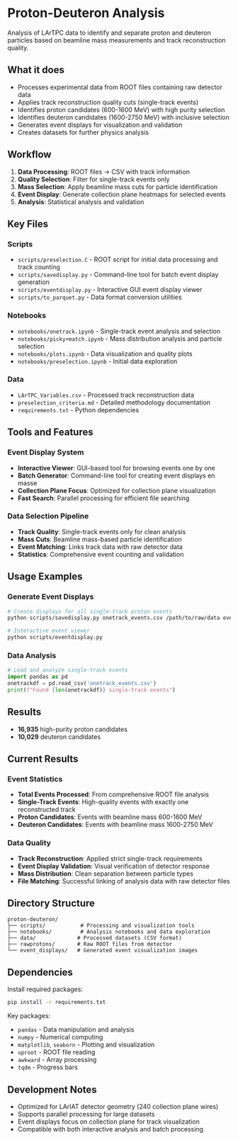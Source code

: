 # Proton-Deuteron Analysis

Analysis of LArTPC data to identify and separate proton and deuteron particles based on beamline mass measurements and track reconstruction quality.

## What it does

- Processes experimental data from ROOT files containing raw detector data
- Applies track reconstruction quality cuts (single-track events)
- Identifies proton candidates (600-1600 MeV) with high purity selection
- Identifies deuteron candidates (1600-2750 MeV) with inclusive selection
- Generates event displays for visualization and validation
- Creates datasets for further physics analysis

## Workflow

1. **Data Processing**: ROOT files → CSV with track information
2. **Quality Selection**: Filter for single-track events only
3. **Mass Selection**: Apply beamline mass cuts for particle identification
4. **Event Display**: Generate collection plane heatmaps for selected events
5. **Analysis**: Statistical analysis and validation

## Key Files

### Scripts
- `scripts/preselection.C` - ROOT script for initial data processing and track counting
- `scripts/savedisplay.py` - Command-line tool for batch event display generation
- `scripts/eventdisplay.py` - Interactive GUI event display viewer
- `scripts/to_parquet.py` - Data format conversion utilities

### Notebooks
- `notebooks/onetrack.ipynb` - Single-track event analysis and selection
- `notebooks/picky+match.ipynb` - Mass distribution analysis and particle selection
- `notebooks/plots.ipynb` - Data visualization and quality plots
- `notebooks/preselection.ipynb` - Initial data exploration

### Data
- `LArTPC_Variables.csv` - Processed track reconstruction data
- `preselection_criteria.md` - Detailed methodology documentation
- `requirements.txt` - Python dependencies

## Tools and Features

### Event Display System
- **Interactive Viewer**: GUI-based tool for browsing events one by one
- **Batch Generator**: Command-line tool for creating event displays en masse
- **Collection Plane Focus**: Optimized for collection plane visualization
- **Fast Search**: Parallel processing for efficient file searching

### Data Selection Pipeline
- **Track Quality**: Single-track events only for clean analysis
- **Mass Cuts**: Beamline mass-based particle identification
- **Event Matching**: Links track data with raw detector data
- **Statistics**: Comprehensive event counting and validation

## Usage Examples

### Generate Event Displays
```bash
# Create displays for all single-track proton events
python scripts/savedisplay.py onetrack_events.csv /path/to/raw/data event_displays/

# Interactive event viewer
python scripts/eventdisplay.py
```

### Data Analysis
```python
# Load and analyze single-track events
import pandas as pd
onetrackdf = pd.read_csv('onetrack_events.csv')
print(f"Found {len(onetrackdf)} single-track events")
```

## Results

- **16,935** high-purity proton candidates
- **10,029** deuteron candidates

## Current Results

### Event Statistics
- **Total Events Processed**: From comprehensive ROOT file analysis
- **Single-Track Events**: High-quality events with exactly one reconstructed track
- **Proton Candidates**: Events with beamline mass 600-1600 MeV
- **Deuteron Candidates**: Events with beamline mass 1600-2750 MeV

### Data Quality
- **Track Reconstruction**: Applied strict single-track requirements
- **Event Display Validation**: Visual verification of detector response
- **Mass Distribution**: Clean separation between particle types
- **File Matching**: Successful linking of analysis data with raw detector files

## Directory Structure

```
proton-deuteron/
├── scripts/           # Processing and visualization tools
├── notebooks/         # Analysis notebooks and data exploration
├── data/             # Processed datasets (CSV format)
├── rawprotons/       # Raw ROOT files from detector
└── event_displays/   # Generated event visualization images
```

## Dependencies

Install required packages:
```bash
pip install -r requirements.txt
```

Key packages:
- `pandas` - Data manipulation and analysis
- `numpy` - Numerical computing
- `matplotlib`, `seaborn` - Plotting and visualization
- `uproot` - ROOT file reading
- `awkward` - Array processing
- `tqdm` - Progress bars

## Development Notes

- Optimized for LArIAT detector geometry (240 collection plane wires)
- Supports parallel processing for large datasets
- Event displays focus on collection plane for track visualization
- Compatible with both interactive analysis and batch processing